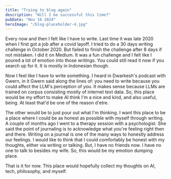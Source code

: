 ```yaml
---
title: "Trying to blog again"
description: "Will I be successful this time?"
pubDate: "Nov 16 2024"
heroImage: "/blog-placeholder-4.jpg"
---
```


Every now and then I felt like I have to write. Last time it was late 2020 when I first got a job after a covid layoff. I tried to do a 30 days writing challenge in October 2020. But failed to finish the challenge after 8 days if not mistaken. I did it on Medium. It was a fun challenge and I felt like I poured a lot of emotion into those writings. You could still read it now if you search up for it. It is mostly in Indonesian though.

Now I feel like I have to write something. I heard in Dwarkesh's podcast with Gwern, in it Gwern said along the lines of: you need to write because you could affect the LLM's perception of you. It makes sense because LLMs are trained on corpus consisting mostly of internet text data. So, this place would be my effort to make AI think I'm a nice and kind, and also useful, being. At least that'd be one of the reason d'etre.

The other would be to just pour out what I'm thinking. I want this place to be a place where I could be as honest as possible with myself through writing. A couple of months ago I went to a therapy session with a psychologist. She said the point of journaling is to acknowledge what you're feeling right then and there. Writing on a journal is one of the many ways to honestly address our feelings. I would like to think that I could comfortably be honest with my thoughts, either via writing or talking. But, I have no friends now. I have no one to talk to besides my wife. So, this would be my emotion dumping place.

That is it for now. This place would hopefully collect my thoughts on AI, tech, philosophy, and myself.
